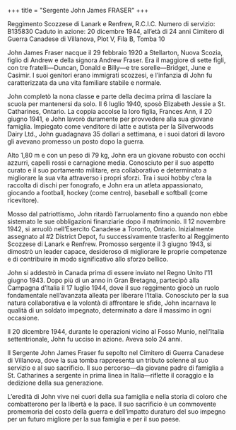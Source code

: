 +++
title = "Sergente John James FRASER"
+++


Reggimento Scozzese di Lanark e Renfrew, R.C.I.C.
Numero di servizio: B135830
Caduto in azione: 20 dicembre 1944, all’età di 24 anni
Cimitero di Guerra Canadese di Villanova, Plot V, Fila B, Tomba 10

John James Fraser nacque il 29 febbraio 1920 a Stellarton, Nuova Scozia, figlio di Andrew e della signora Andrew Fraser. Era il maggiore di sette figli, con tre fratelli—Duncan, Donald e Billy—e tre sorelle—Bridget, June e Casimir. I suoi genitori erano immigrati scozzesi, e l’infanzia di John fu caratterizzata da una vita familiare stabile e normale.

John completò la nona classe e parte della decima prima di lasciare la scuola per mantenersi da solo.
Il 6 luglio 1940, sposò Elizabeth Jessie a St. Catharines, Ontario. La coppia accolse la loro figlia, Frances Ann, il 20 giugno 1941, e John lavorò duramente per provvedere alla sua giovane famiglia. Impiegato come venditore di latte e autista per la Silverwoods Dairy Ltd., John guadagnava 35 dollari a settimana, e i suoi datori di lavoro gli avevano promesso un posto dopo la guerra.

Alto 1,80 m e con un peso di 79 kg, John era un giovane robusto con occhi azzurri, capelli rossi e carnagione media. Conosciuto per il suo aspetto curato e il suo portamento militare, era collaborativo e determinato a migliorare la sua vita attraverso i propri sforzi. Tra i suoi hobby c’era la raccolta di dischi per fonografo, e John era un atleta appassionato, giocando a football, hockey (come centro), baseball e softball (come ricevitore).

Mosso dal patriottismo, John ritardò l’arruolamento fino a quando non ebbe sistemato le sue obbligazioni finanziarie dopo il matrimonio. Il 12 novembre 1942, si arruolò nell’Esercito Canadese a Toronto, Ontario. Inizialmente assegnato al #2 District Depot, fu successivamente trasferito al Reggimento Scozzese di Lanark e Renfrew. Promosso sergente il 3 giugno 1943, si dimostrò un leader capace, desideroso di migliorare le proprie competenze e di contribuire in modo significativo allo sforzo bellico.

John si addestrò in Canada prima di essere inviato nel Regno Unito l’11 giugno 1943. Dopo più di un anno in Gran Bretagna, partecipò alla Campagna d’Italia il 17 luglio 1944, dove il suo reggimento giocò un ruolo fondamentale nell’avanzata alleata per liberare l’Italia. Conosciuto per la sua natura collaborativa e la volontà di affrontare le sfide, John incarnava le qualità di un soldato impegnato, determinato a dare il massimo in ogni occasione.

Il 20 dicembre 1944, durante le operazioni vicino al Fosso Munio, nell’Italia settentrionale, John fu ucciso in azione. Aveva solo 24 anni.

Il Sergente John James Fraser fu sepolto nel Cimitero di Guerra Canadese di Villanova, dove la sua tomba rappresenta un tributo solenne al suo servizio e al suo sacrificio.
Il suo percorso—da giovane padre di famiglia a St. Catharines a sergente in prima linea in Italia—riflette il coraggio e la dedizione della sua generazione.

L’eredità di John vive nei cuori della sua famiglia e nella storia di coloro che combatterono per la libertà e la pace.
Il suo sacrificio è un commovente promemoria del costo della guerra e dell’impatto duraturo del suo impegno per un futuro migliore per la sua famiglia e per il suo paese.
